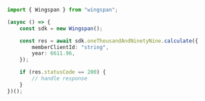 <!-- Start SDK Example Usage -->


```typescript
import { Wingspan } from "wingspan";

(async () => {
    const sdk = new Wingspan();

    const res = await sdk.oneThousandAndNinetyNine.calculate({
        memberClientId: "string",
        year: 6611.96,
    });

    if (res.statusCode == 200) {
        // handle response
    }
})();

```
<!-- End SDK Example Usage -->